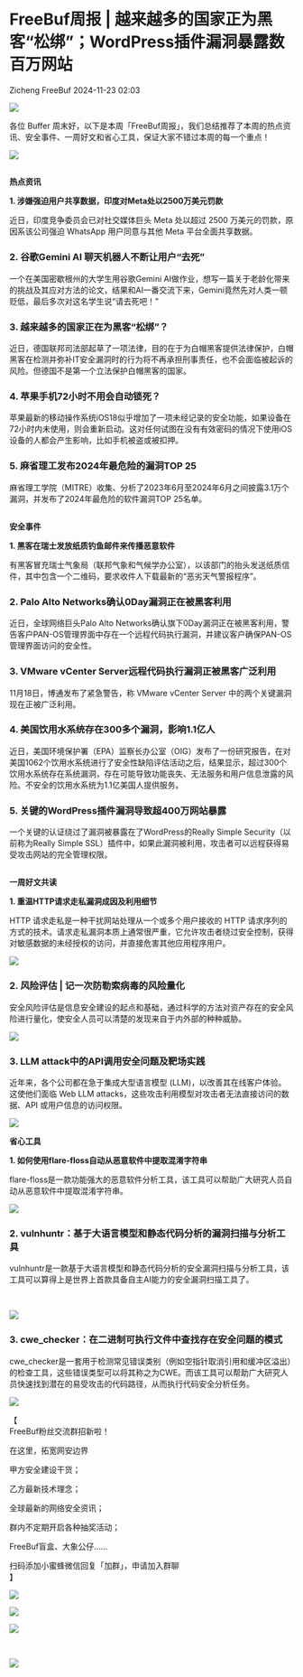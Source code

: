 #  FreeBuf周报 | 越来越多的国家正为黑客“松绑”；WordPress插件漏洞暴露数百万网站   
Zicheng  FreeBuf   2024-11-23 02:03  
  
![](https://mmbiz.qpic.cn/mmbiz_gif/oQ6bDiaGhdyoFWEgZIHic7sqnootFEuOic7RlQNGhKY6d2ZESG3WpiaTMRlD0z4xO6mQrTZjkWHCkMpO2QtCfUJH6g/640?wx_fmt=gif&from=appmsg&wxfrom=5&wx_lazy=1&tp=webp "")  
  
  
  
各位 Buffer 周末好，以下是本周「FreeBuf周报」，我们总结推荐了本周的热点资讯、安全事件、一周好文和省心工具，保证大家不错过本周的每一个重点！  
  
  
![](https://mmbiz.qpic.cn/mmbiz_jpg/qq5rfBadR39G3iahheZOC71wg1O78CbDKemgicHWalxcqTBQRb3EVkO04NchNEudF2VSCYthdC5ibbaH8glorbiakA/640?wx_fmt=other&from=appmsg&tp=webp&wxfrom=5&wx_lazy=1&wx_co=1 "")  
##   
  
**热点资讯**  
  
  
  
**1. 涉嫌强迫用户共享数据，印度对Meta处以2500万美元罚款**  
  
近日，印度竞争委员会已对社交媒体巨头 Meta 处以超过 2500 万美元的罚款，原因系该公司强迫 WhatsApp 用户同意与其他 Meta 平台全面共享数据。  
###   
### 2. 谷歌Gemini AI 聊天机器人不断让用户“去死”  
  
一个在美国密歇根州的大学生用谷歌Gemini AI做作业，想写一篇关于老龄化带来的挑战及其应对方法的论文，结果和AI一番交流下来，Gemini竟然先对人类一顿贬低，最后多次对这名学生说“请去死吧！”  
###   
### 3. 越来越多的国家正在为黑客“松绑”？  
  
近日，德国联邦司法部起草了一项法律，目的在于为白帽黑客提供法律保护，白帽黑客在检测并弥补IT安全漏洞时的行为将不再承担刑事责任，也不会面临被起诉的风险。但德国不是第一个立法保护白帽黑客的国家。  
###   
### 4. 苹果手机72小时不用会自动锁死？  
  
苹果最新的移动操作系统iOS18似乎增加了一项未经记录的安全功能，如果设备在72小时内未使用，则会重新启动。这对任何试图在没有有效密码的情况下使用iOS设备的人都会产生影响，比如手机被盗或被扣押。  
###   
### 5. 麻省理工发布2024年最危险的漏洞TOP 25  
  
麻省理工学院（MITRE）收集、分析了2023年6月至2024年6月之间披露3.1万个漏洞，并发布了2024年最危险的软件漏洞TOP 25名单。  
##   
  
**安全事件**  
  
  
  
**1. 黑客在瑞士发放纸质钓鱼邮件来传播恶意软件**  
  
有黑客冒充瑞士气象局（联邦气象和气候学办公室），以该部门的抬头发送纸质信件，其中包含一个二维码，要求收件人下载最新的“恶劣天气警报程序”。  
###   
### 2. Palo Alto Networks确认0Day漏洞正在被黑客利用  
  
近日，全球网络巨头Palo Alto Networks确认旗下0Day漏洞正在被黑客利用，警告客户PAN-OS管理界面中存在一个远程代码执行漏洞，并建议客户确保PAN-OS管理界面访问的安全性。  
###   
### 3. VMware vCenter Server远程代码执行漏洞正被黑客广泛利用  
  
11月18日，博通发布了紧急警告，称 VMware vCenter Server 中的两个关键漏洞现在正被广泛利用。  
###   
### 4. 美国饮用水系统存在300多个漏洞，影响1.1亿人  
  
近日，美国环境保护署（EPA）监察长办公室（OIG）发布了一份研究报告，在对美国1062个饮用水系统进行了安全性缺陷评估活动之后，结果显示，超过300个饮用水系统存在系统漏洞，存在可能导致功能丧失、无法服务和用户信息泄露的风险。不安全的饮用水系统为1.1亿美国人提供服务。  
###   
### 5. 关键的WordPress插件漏洞导致超400万网站暴露  
  
一个关键的认证绕过了漏洞被暴露在了WordPress的Really Simple Security（以前称为Really Simple SSL）插件中，如果此漏洞被利用，攻击者可以远程获得易受攻击网站的完全管理权限。  
##   
  
**一周好文共读**  
  
  
  
**1. 重温HTTP请求走私漏洞成因及利用细节**  
  
HTTP 请求走私是一种干扰网站处理从一个或多个用户接收的 HTTP 请求序列的方式的技术。请求走私漏洞本质上通常很严重，它允许攻击者绕过安全控制，获得对敏感数据的未经授权的访问，并直接危害其他应用程序用户。   
  
  
![](https://mmbiz.qpic.cn/mmbiz_jpg/qq5rfBadR39G3iahheZOC71wg1O78CbDKNvrrR3YHm2xujBlZicHAnE7LLnia3dK7smkt5KnmfKVt7LbuibPy61tEA/640?wx_fmt=other&from=appmsg&tp=webp&wxfrom=5&wx_lazy=1&wx_co=1 "")  
###   
### 2. 风险评估 | 记一次防勒索病毒的风险量化  
  
安全风险评估是信息安全建设的起点和基础，通过科学的方法对资产存在的安全风险进行量化，使安全人员可以清楚的发现来自于内外部的种种威胁。   
  
  
![](https://mmbiz.qpic.cn/mmbiz_jpg/qq5rfBadR39G3iahheZOC71wg1O78CbDKpRmGBW2zmr36oeeNBQ6InBxPicA5kx4GWRCyDblVYBR8A1NjTibmicSYA/640?wx_fmt=other&from=appmsg&tp=webp&wxfrom=5&wx_lazy=1&wx_co=1 "")  
###   
### 3. LLM attack中的API调用安全问题及靶场实践  
  
近年来，各个公司都在急于集成大型语言模型 (LLM)，以改善其在线客户体验。这使他们面临 Web LLM attacks，这些攻击利用模型对攻击者无法直接访问的数据、API 或用户信息的访问权限。  
  
  
![](https://mmbiz.qpic.cn/mmbiz_jpg/qq5rfBadR39G3iahheZOC71wg1O78CbDKS63R16vTKeqdRxwW3YQGY7icZPIN1e36egicFziaoibFcgDu0nnDvT3HyQ/640?wx_fmt=other&from=appmsg&tp=webp&wxfrom=5&wx_lazy=1&wx_co=1 "")  
  
  
**省心工具**  
  
  
  
**1. 如何使用flare-floss自动从恶意软件中提取混淆字符串**  
  
flare-floss是一款功能强大的恶意软件分析工具，该工具可以帮助广大研究人员自动从恶意软件中提取混淆字符串。  
  
  
![](https://mmbiz.qpic.cn/mmbiz_jpg/qq5rfBadR39G3iahheZOC71wg1O78CbDKscIKv1tP0q70pS3iaCMic0bASZvraJVL7lKGDpBs1O6pVUs6p4zRb6gw/640?wx_fmt=other&from=appmsg&tp=webp&wxfrom=5&wx_lazy=1&wx_co=1 "")  
###   
### 2. vulnhuntr：基于大语言模型和静态代码分析的漏洞扫描与分析工具  
  
vulnhuntr是一款基于大语言模型和静态代码分析的安全漏洞扫描与分析工具，该工具可以算得上是世界上首款具备自主AI能力的安全漏洞扫描工具了。  
  
   
  
![](https://mmbiz.qpic.cn/mmbiz_jpg/qq5rfBadR39G3iahheZOC71wg1O78CbDKwM1VHBRPRdXibR9Uib2Mic64JnBQ6RJUneYbHG1Ts2Anon3QjYStGvJWg/640?wx_fmt=other&from=appmsg&tp=webp&wxfrom=5&wx_lazy=1&wx_co=1 "")  
###   
### 3. cwe_checker：在二进制可执行文件中查找存在安全问题的模式  
  
cwe_checker是一套用于检测常见错误类别（例如空指针取消引用和缓冲区溢出）的检查工具，这些错误类型可以将其称之为CWE。而该工具可以帮助广大研究人员快速找到潜在的易受攻击的代码路径，从而执行代码安全分析任务。  
  
  
![](https://mmbiz.qpic.cn/mmbiz_jpg/qq5rfBadR39G3iahheZOC71wg1O78CbDKjTg1jrewqb3f4qaeLQVCpMNxhiajgG2jyTpQG9UM1lVYeq2TFKu0P0g/640?wx_fmt=other&from=appmsg&tp=webp&wxfrom=5&wx_lazy=1&wx_co=1 "")  
  
  
  
【  
FreeBuf粉丝交流群招新啦！  
  
在这里，拓宽网安边界  
  
甲方安全建设干货；  
  
乙方最新技术理念；  
  
全球最新的网络安全资讯；  
  
群内不定期开启各种抽奖活动；  
  
FreeBuf盲盒、大象公仔......  
  
扫码添加小蜜蜂微信回复「加群」，申请加入群聊  
】  
  
![](https://mmbiz.qpic.cn/mmbiz_jpg/qq5rfBadR3ich6ibqlfxbwaJlDyErKpzvETedBHPS9tGHfSKMCEZcuGq1U1mylY7pCEvJD9w60pWp7NzDjmM2BlQ/640?wx_fmt=other&wxfrom=5&wx_lazy=1&wx_co=1&retryload=2&tp=webp "")  
  
  
![](https://mmbiz.qpic.cn/mmbiz_png/oQ6bDiaGhdyodyXHMOVT6w8DobNKYuiaE7OzFMbpar0icHmzxjMvI2ACxFql4Wbu2CfOZeadq1WicJbib6FqTyxEx6Q/640?wx_fmt=other&wxfrom=5&wx_lazy=1&wx_co=1&tp=webp "")  
  
![](https://mmbiz.qpic.cn/mmbiz_png/qq5rfBadR3icEEJemUSFlfufMicpZeRJZJ7JfyOicficFrgrD4BHnIMtgCpBbsSUBsQ0N7pHC7YpU8BrZWWwMMghoQ/640?wx_fmt=other&wxfrom=5&wx_lazy=1&wx_co=1&tp=webp "")  
  
[](http://mp.weixin.qq.com/s?__biz=MjM5NjA0NjgyMA==&mid=2651307029&idx=1&sn=809e704f3bd356325cf8d85ed0717a8d&chksm=bd1c2e9e8a6ba788529249c685d4979c6b11853cf8f2d798a6d8e9ce362926ec50e3639cf79f&scene=21#wechat_redirect)  
  
[](http://mp.weixin.qq.com/s?__biz=MjM5NjA0NjgyMA==&mid=2651304667&idx=1&sn=d5cc3794a2a9b9626d688c709d261728&chksm=bd1c20508a6ba946471ea1bde2e433eea3f59aa89c656e5e95ac9d2d2a807abfecdca6773d07&scene=21#wechat_redirect)  
[](https://mp.weixin.qq.com/s?__biz=MjM5NjA0NjgyMA==&mid=2651302006&idx=1&sn=18f06c456804659378cf23a5c474e775&scene=21#wechat_redirect)  
  
[](https://mp.weixin.qq.com/s?__biz=MjM5NjA0NjgyMA==&mid=2651253272&idx=1&sn=82468d927062b7427e3ca8a912cb2dc7&scene=21#wechat_redirect)  
  
![](https://mmbiz.qpic.cn/mmbiz_gif/qq5rfBadR3icF8RMnJbsqatMibR6OicVrUDaz0fyxNtBDpPlLfibJZILzHQcwaKkb4ia57xAShIJfQ54HjOG1oPXBew/640?wx_fmt=gif&wxfrom=5&wx_lazy=1&tp=webp "")  
  
